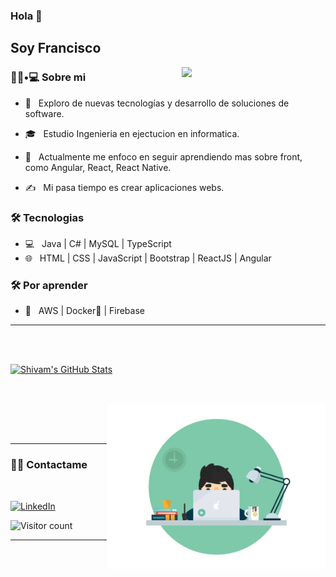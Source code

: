 ### Hola 👋<h2> Soy Francisco</h2>

<img align='right' src="https://media.giphy.com/media/M9gbBd9nbDrOTu1Mqx/giphy.gif" width="230">

<h3> 👨🏻•💻 Sobre mi </h3>



- 🤔 &nbsp; Exploro de nuevas tecnologías y desarrollo de soluciones de software.

- 🎓 &nbsp; Estudio Ingenieria en ejectucion en informatica.

- 🌱 &nbsp; Actualmente me enfoco en seguir aprendiendo mas sobre front, como Angular, React, React Native.

- ✍️ &nbsp; Mi pasa tiempo es crear aplicaciones webs.



<h3>🛠 Tecnologias</h3>



- 💻 &nbsp;  Java | C# | MySQL | TypeScript 
- 🌐 &nbsp; HTML | CSS | JavaScript | Bootstrap | ReactJS | Angular 

<!--

- 🛢 &nbsp; MySQL | MongoDB

-->



<h3>🛠 Por aprender</h3>

- 🔧 &nbsp; AWS | Docker🐳 | Firebase 

<hr>



<br/><br/>

[![Shivam's GitHub Stats](https://github-readme-stats.vercel.app/api?username=Nvatillo&show_icons=true)](https://github.com/shivam0110)

<br/>

<br/>

<img src="https://github.com/nirala69/nirala69/blob/master/70804f7e25b11f29db904f2fa7b4cd9d.gif" width="350" align='right'>

<br><br>



<hr>



<h3> 🤝🏻 Contactame </h3>

<br>



<p align="center">

<a href="https://www.linkedin.com/in/francisco-gajardo-perez/"><img alt="LinkedIn" src="https://icons.iconarchive.com/icons/sicons/flat-shadow-social/256/linkedin-icon.png"></a>

</p>





![Visitor count](https://visitor-badge.laobi.icu/badge?page_id=Nvatillo.Nvatillo)  





<hr>
